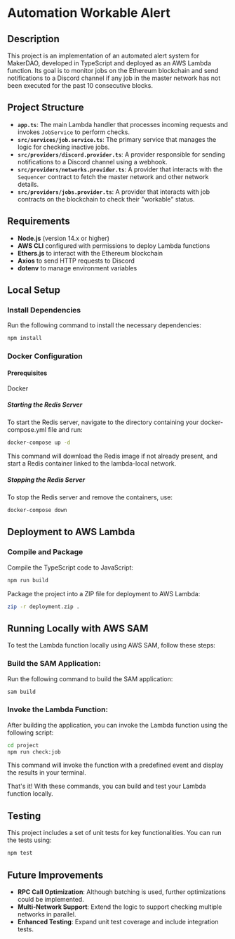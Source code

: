 # Automation Workable Alert

## Description

This project is an implementation of an automated alert system for MakerDAO, developed in TypeScript and deployed as an AWS Lambda function. Its goal is to monitor jobs on the Ethereum blockchain and send notifications to a Discord channel if any job in the master network has not been executed for the past 10 consecutive blocks.

## Project Structure

- **`app.ts`**: The main Lambda handler that processes incoming requests and invokes `JobService` to perform checks.
- **`src/services/job.service.ts`**: The primary service that manages the logic for checking inactive jobs.
- **`src/providers/discord.provider.ts`**: A provider responsible for sending notifications to a Discord channel using a webhook.
- **`src/providers/networks.provider.ts`**: A provider that interacts with the `Sequencer` contract to fetch the master network and other network details.
- **`src/providers/jobs.provider.ts`**: A provider that interacts with job contracts on the blockchain to check their "workable" status.

## Requirements

- **Node.js** (version 14.x or higher)
- **AWS CLI** configured with permissions to deploy Lambda functions
- **Ethers.js** to interact with the Ethereum blockchain
- **Axios** to send HTTP requests to Discord
- **dotenv** to manage environment variables

## Local Setup

### Install Dependencies

Run the following command to install the necessary dependencies:

```bash
npm install
```

### Docker Configuration
 
#### Prerequisites
Docker

##### Starting the Redis Server
To start the Redis server, navigate to the directory containing your docker-compose.yml file and run:

```bash
docker-compose up -d
```

This command will download the Redis image if not already present, and start a Redis container linked to the lambda-local network.

##### Stopping the Redis Server
To stop the Redis server and remove the containers, use:

```bash
docker-compose down
```

## Deployment to AWS Lambda

### Compile and Package

Compile the TypeScript code to JavaScript:
```bash
npm run build
```

Package the project into a ZIP file for deployment to AWS Lambda:
```bash
zip -r deployment.zip .
```

## Running Locally with AWS SAM
To test the Lambda function locally using AWS SAM, follow these steps:

### Build the SAM Application:

Run the following command to build the SAM application:

```bash
sam build
```

### Invoke the Lambda Function:

After building the application, you can invoke the Lambda function using the following script:

```bash
cd project
npm run check:job
```
This command will invoke the function with a predefined event and display the results in your terminal.

That's it! With these commands, you can build and test your Lambda function locally.


## Testing

This project includes a set of unit tests for key functionalities. You can run the tests using:

```bash
npm test
```

## Future Improvements

- **RPC Call Optimization**: Although batching is used, further optimizations could be implemented.
- **Multi-Network Support**: Extend the logic to support checking multiple networks in parallel.
- **Enhanced Testing**: Expand unit test coverage and include integration tests.

